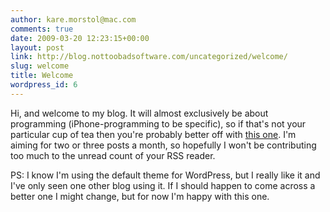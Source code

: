 ```yaml
---
author: kare.morstol@mac.com
comments: true
date: 2009-03-20 12:23:15+00:00
layout: post
link: http://blog.nottoobadsoftware.com/uncategorized/welcome/
slug: welcome
title: Welcome
wordpress_id: 6
---
```


Hi, and welcome to my blog. It will almost exclusively be about programming (iPhone-programming to be specific), so if that's not your particular cup of tea then you're probably better off with [this one](http://anotherteablog.blogspot.com/). I'm aiming for two or three posts a month, so hopefully I won't be contributing too much to the unread count of your RSS reader.

PS: I know I'm using the default theme for WordPress, but I really like it and I've only seen one other blog using it. If I should happen to come across a better one I might change, but for now I'm happy with this one.
